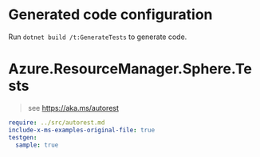 # Generated code configuration

Run `dotnet build /t:GenerateTests` to generate code.

# Azure.ResourceManager.Sphere.Tests

> see https://aka.ms/autorest
``` yaml
require: ../src/autorest.md
include-x-ms-examples-original-file: true
testgen:
  sample: true
```